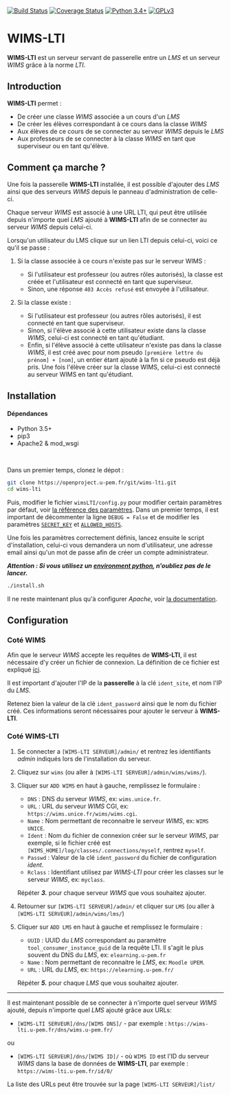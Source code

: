 [![Build Status](https://travis-ci.org/PremierLangage/wims-lti.svg?branch=master)](https://travis-ci.org/PremierLangage/wims-lti)
[![Coverage Status](https://coveralls.io/repos/github/PremierLangage/wims-lti/badge.svg?branch=master)](https://coveralls.io/github/PremierLangage/wims-lti?branch=master)
[![Python 3.4+](https://img.shields.io/badge/python-3.5+-brightgreen.svg)](#)
[![GPLv3](https://img.shields.io/badge/license-GPLv3-brightgreen.svg)](#)


# WIMS-LTI

**WIMS-LTI** est un serveur servant de passerelle entre un *LMS* et un serveur
*WIMS* grâce à la norme *LTI*.



## Introduction

**WIMS-LTI** permet :

* De créer une classe *WIMS* associée a un cours d'un *LMS*
* De créer les élèves correspondant à ce cours dans la classe *WIMS*
* Aux élèves de ce cours de se connecter au serveur *WIMS* depuis le *LMS*
* Aux professeurs de se connecter à la classe *WIMS* en tant que superviseur
  ou en tant qu'élève.



## Comment ça marche ?

Une fois la passerelle **WIMS-LTI** installée, il est possible d'ajouter des
*LMS* ainsi que des serveurs *WIMS* depuis le panneau d'administration de
celle-ci.

Chaque serveur *WIMS* est associé à une URL LTI, qui peut être utilisée depuis
n'importe quel *LMS* ajouté à **WIMS-LTI** afin de se connecter au serveur
*WIMS* depuis celui-ci.

Lorsqu'un utilisateur du LMS clique sur un lien LTI depuis celui-ci,
voici ce qu'il se passe :

1. Si la classe associée à ce cours n'existe pas sur le serveur WIMS :
    * Si l'utilisateur est professeur (ou autres rôles autorisés), la classe
      est créée et l'utilisateur est connecté en tant que superviseur.
    * Sinon, une réponse `403 Accès refusé` est envoyée à l'utilisateur.

2. Si la classe existe :
    * Si l'utilisateur est professeur (ou autres rôles autorisés), il est
      connecté en tant que superviseur.
    * Sinon, si l'élève associé à cette utilisateur existe dans la classe
      *WIMS*, celui-ci est connecté en tant qu'étudiant.
    * Enfin, si l'élève associé à cette utilisateur n'existe pas dans la classe
      *WIMS*, il est créé avec pour nom pseudo
      `[première lettre du prénom] + [nom]`, un entier étant ajouté à la fin si
      ce pseudo est déjà pris. Une fois l'élève créer sur la classe WIMS,
      celui-ci est connecté au serveur WIMS en tant qu'étudiant.



## Installation


#### Dépendances

* Python 3.5+
* pip3
* Apache2 & mod_wsgi

<br>

Dans un premier temps, clonez le dépot :

```bash
git clone https://openproject.u-pem.fr/git/wims-lti.git
cd wims-lti
```

Puis, modifier le fichier `wimsLTI/config.py` pour modifier certain paramètres par 
défaut, voir  [la référence des paramètres](https://docs.djangoproject.com/fr/2.1/ref/settings/).
Dans un premier temps, il est important de décommenter la ligne `DEBUG = False` et de modifier
les paramètres 
[`SECRET_KEY`](https://docs.djangoproject.com/fr/2.1/ref/settings/#std:setting-SECRET_KEY) et
[`ALLOWED_HOSTS`](https://docs.djangoproject.com/fr/2.1/ref/settings/#allowed-hosts).

Une fois les paramètres correctement définis, lancez ensuite le script d'installation,
celui-ci vous demandera un nom d'utilisateur, une adresse email ainsi qu'un mot de passe
afin de créer un compte administrateur.


***Attention : Si vous utilisez un
[environment python](https://docs.python.org/fr/3/tutorial/venv.html),
n'oubliez pas de le lancer.***

```bash
./install.sh
```

Il ne reste maintenant plus qu'à configurer *Apache*, voir
[la documentation](https://docs.djangoproject.com/fr/2.1/howto/deployment/wsgi/modwsgi/).


## Configuration

### Coté WIMS

Afin que le serveur *WIMS* accepte les requêtes de **WIMS-LTI**, il est
nécessaire d'y créer un fichier de connexion. La définition de ce fichier est
expliqué [ici](https://wimsapi.readthedocs.io/#configuration).

Il est important d'ajouter l'IP de la **passerelle** à la clé `ident_site`, et nom
l'IP du *LMS*.

Retenez bien la valeur de la clé `ident_password` ainsi que le nom du fichier
créé. Ces informations seront nécessaires pour ajouter le serveur à
**WIMS-LTI**.


### Coté WIMS-LTI


1. Se connecter a `[WIMS-LTI SERVEUR]/admin/` et rentrez les identifiants
   *admin* indiqués lors de l'installation du serveur.

2. Cliquez sur `wims` (ou aller à `[WIMS-LTI SERVEUR]/admin/wims/wims/`).

3. Cliquer sur `ADD WIMS` en haut à gauche, remplissez le formulaire :
    * `DNS` : DNS du serveur *WIMS*, ex: `wims.unice.fr`.
    * `URL` : URL du serveur *WIMS* CGI, ex: `https://wims.unice.fr/wims/wims.cgi`.
    * `Name` : Nom permettant de reconnaitre le serveur *WIMS*, ex: `WIMS UNICE`.
    * `Ident` : Nom du fichier de connexion créer sur le serveur *WIMS*, par
                exemple, si le fichier créé est `[WIMS_HOME]/log/classes/.connections/myself`,
                rentrez `myself`.
    * `Passwd` : Valeur de la clé `ident_password` du fichier de configuration *ident*.
    * `Rclass` : Identifiant utilisez par *WIMS-LTI* pour créer les classes sur
                 le serveur *WIMS*, ex: `myclass`.
    
    Répéter ***3.*** pour chaque serveur *WIMS* que vous souhaitez ajouter.

4. Retourner sur `[WIMS-LTI SERVEUR]/admin/` et cliquer sur `LMS` (ou aller à 
   `[WIMS-LTI SERVEUR]/admin/wims/lms/`)

5. Cliquer sur `ADD LMS` en haut à gauche et remplissez le formulaire :
    * `UUID` : UUID du *LMS* correspondant au paramètre `tool_consumer_instance_guid`
               de la requête LTI. Il s'agit le plus souvent du DNS du *LMS*,
               ex: `elearning.u-pem.fr`
    * `Name` : Nom permettant de reconnaitre le *LMS*, ex: `Moodle UPEM`.
    * `URL` : URL du *LMS*, ex: `https://elearning.u-pem.fr/`
    
    Répéter ***5.*** pour chaque *LMS* que vous souhaitez ajouter.


___


Il est maintenant possible de se connecter à n'importe quel serveur *WIMS*
ajouté, depuis n'importe quel *LMS* ajouté grâce aux URLs:

* `[WIMS-LTI SERVEUR]/dns/[WIMS DNS]/` -
  par exemple : `https://wims-lti.u-pem.fr/dns/wims.u-pem.fr/`

ou

* `[WIMS-LTI SERVEUR]/dns/[WIMS ID]/` - où `WIMS ID` est l'ID du serveur *WIMS*
  dans la base de données de **WIMS-LTI**,
  par exemple : `https://wims-lti.u-pem.fr/id/0/`


La liste des URLs peut être trouvée sur la page `[WIMS-LTI SERVEUR]/list/`
